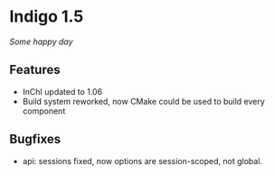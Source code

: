 # Indigo 1.5
*Some happy day*

## Features
* InChI updated to 1.06
* Build system reworked, now CMake could be used to build every component

## Bugfixes
* api: sessions fixed, now options are session-scoped, not global.
